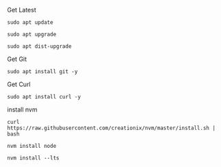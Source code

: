 Get Latest 

`sudo apt update` 

`sudo apt upgrade`

`sudo apt dist-upgrade`

Get Git 

`sudo apt install git -y`

Get Curl 

`sudo apt install curl -y` 

install nvm 

`curl https://raw.githubusercontent.com/creationix/nvm/master/install.sh | bash`

`nvm install node`

`nvm install --lts`



 
